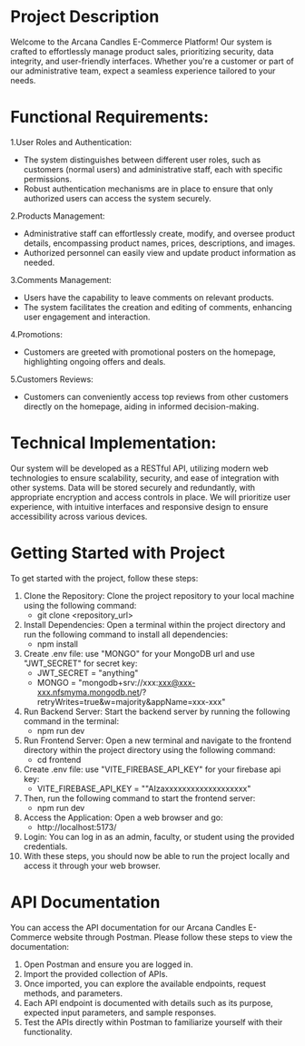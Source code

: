 # Project Description

Welcome to the Arcana Candles E-Commerce Platform! Our system is crafted to effortlessly manage product sales, prioritizing security, data integrity, and user-friendly interfaces. Whether you're a customer or part of our administrative team, expect a seamless experience tailored to your needs.
# Functional Requirements:  
  
1.User Roles and Authentication:  
- The system distinguishes between different user roles, such as customers (normal users) and administrative staff, each with specific permissions.
- Robust authentication mechanisms are in place to ensure that only authorized users can access the system securely.

2.Products Management:  
- Administrative staff can effortlessly create, modify, and oversee product details, encompassing product names, prices, descriptions, and images.
- Authorized personnel can easily view and update product information as needed.  

3.Comments Management:  
- Users have the capability to leave comments on relevant products.
- The system facilitates the creation and editing of comments, enhancing user engagement and interaction.

4.Promotions:  
- Customers are greeted with promotional posters on the homepage, highlighting ongoing offers and deals.   

5.Customers Reviews:  
- Customers can conveniently access top reviews from other customers directly on the homepage, aiding in informed decision-making.  


# Technical Implementation:  
Our system will be developed as a RESTful API, utilizing modern web technologies to ensure scalability, security, and ease of integration with other systems. 
Data will be stored securely and redundantly, with appropriate encryption and access controls in place. We will prioritize user experience, with intuitive 
interfaces and responsive design to ensure accessibility across various devices.

  
# Getting Started with Project

To get started with the project, follow these steps:

1. Clone the Repository: Clone the project repository to your local machine using the following command:
    - git clone <repository_url> 
2. Install Dependencies: Open a terminal within the project directory and run the following command to install all dependencies:
    - npm install 
3. Create .env file: use "MONGO" for your MongoDB url and use "JWT_SECRET" for secret key:
    - JWT_SECRET = "anything"
    - MONGO = "mongodb+srv://xxx:xxx@xxx-xxx.nfsmyma.mongodb.net/?retryWrites=true&w=majority&appName=xxx-xxx"
4. Run Backend Server: Start the backend server by running the following command in the terminal:
    - npm run dev
5. Run Frontend Server: Open a new terminal and navigate to the frontend directory within the project directory using the following command:
    - cd frontend
6. Create .env file: use "VITE_FIREBASE_API_KEY" for your firebase api key:
    - VITE_FIREBASE_API_KEY  = ""AIzaxxxxxxxxxxxxxxxxxxx"
7. Then, run the following command to start the frontend server:
    - npm run dev
8. Access the Application: Open a web browser and go:
    -  http://localhost:5173/
9. Login: You can log in as an admin, faculty, or student using the provided credentials.
10. With these steps, you should now be able to run the project locally and access it through your web browser.

# API Documentation

You can access the API documentation for our Arcana Candles E-Commerce website through Postman. Please follow these steps to view the documentation:

1. Open Postman and ensure you are logged in.
2. Import the provided collection of APIs.
3. Once imported, you can explore the available endpoints, request methods, and parameters.
4. Each API endpoint is documented with details such as its purpose, expected input parameters, and sample responses.
5. Test the APIs directly within Postman to familiarize yourself with their functionality.
